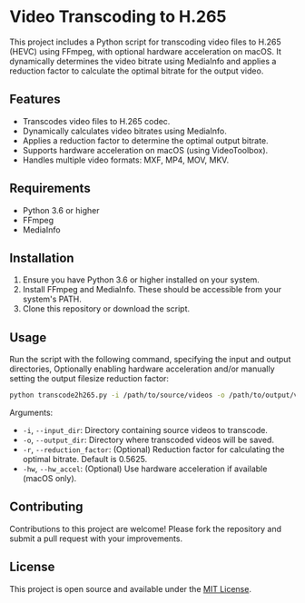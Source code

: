 # Video Transcoding to H.265

This project includes a Python script for transcoding video files to H.265 (HEVC) using FFmpeg, with optional hardware acceleration on macOS. It dynamically determines the video bitrate using MediaInfo and applies a reduction factor to calculate the optimal bitrate for the output video.

## Features

- Transcodes video files to H.265 codec.
- Dynamically calculates video bitrates using MediaInfo.
- Applies a reduction factor to determine the optimal output bitrate.
- Supports hardware acceleration on macOS (using VideoToolbox).
- Handles multiple video formats: MXF, MP4, MOV, MKV.

## Requirements

- Python 3.6 or higher
- FFmpeg
- MediaInfo

## Installation

1. Ensure you have Python 3.6 or higher installed on your system.
2. Install FFmpeg and MediaInfo. These should be accessible from your system's PATH.
3. Clone this repository or download the script.


## Usage

Run the script with the following command, specifying the input and output directories, Optionally enabling hardware acceleration and/or manually setting the output filesize reduction factor:

```bash
python transcode2h265.py -i /path/to/source/videos -o /path/to/output/videos -hw -r 0.5625
```

Arguments:

- `-i`, `--input_dir`: Directory containing source videos to transcode.
- `-o`, `--output_dir`: Directory where transcoded videos will be saved.
- `-r`, `--reduction_factor`: (Optional) Reduction factor for calculating the optimal bitrate. Default is 0.5625.
- `-hw`, `--hw_accel`: (Optional) Use hardware acceleration if available (macOS only).

## Contributing

Contributions to this project are welcome! Please fork the repository and submit a pull request with your improvements.

## License

This project is open source and available under the [MIT License](LICENSE).